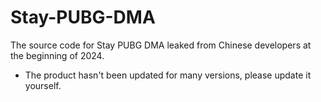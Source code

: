 # Stay-PUBG-DMA
The source code for Stay PUBG DMA leaked from Chinese developers at the beginning of 2024.  
- The product hasn't been updated for many versions, please update it yourself.
